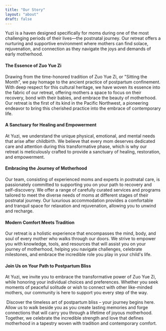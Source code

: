 ```yaml
---
title: "Our Story"
layout: "about"
draft: false
---
```



Yuzi is a haven designed specifically for moms during one of the most challenging periods of their lives—the postnatal journey. Our retreat offers a nurturing and supportive environment where mothers can find solace, rejuvenation, and connection as they navigate the joys and demands of early motherhood. 

#### The Essence of Zuo Yue Zi

Drawing from the time-honored tradition of Zuo Yue Zi, or "Sitting the Month", we pay homage to the ancient practice of postpartum confinement. With deep respect for this cultural heritage, we have woven its essence into the fabric of our retreat, offering mothers a space to focus on their recovery, bond with their babies, and embrace the beauty of motherhood. Our retreat is the first of its kind in the Pacific Northwest, a pioneering endeavor to bring this cherished practice into the embrace of contemporary life.

#### A Sanctuary for Healing and Empowerment

At Yuzi, we understand the unique physical, emotional, and mental needs that arise after childbirth. We believe that every mom deserves dedicated care and attention during this transformative phase, which is why our retreat is meticulously crafted to provide a sanctuary of healing, restoration, and empowerment.

#### Embracing the Journey of Motherhood

Our team, consisting of experienced moms and experts in postnatal care, is passionately committed to supporting you on your path to recovery and self-discovery. We offer a range of carefully curated services and programs tailored to meet the diverse needs of moms at different stages of their postnatal journey. Our luxurious accommodation provides a comfortable and tranquil space for relaxation and rejuvenation, allowing you to unwind and recharge.

#### Modern Comfort Meets Tradition

Our retreat is a holistic experience that encompasses the mind, body, and soul of every mother who walks through our doors. We strive to empower you with knowledge, tools, and resources that will assist you on your journey of motherhood, helping you navigate challenges, celebrate milestones, and embrace the incredible role you play in your child's life.

#### Join Us on Your Path to Postpartum Bliss

At Yuzi, we invite you to embrace the transformative power of Zuo Yue Zi, while honoring your individual choices and preferences. Whether you seek moments of peaceful solitude or wish to connect with other like-minded mothers, our community is here to support you every step of the way.

​
Discover the timeless art of postpartum bliss – your journey begins here. Allow us to walk beside you as you create lasting memories and forge connections that will carry you through a lifetime of joyous motherhood. Together, we celebrate the incredible strength and love that defines motherhood in a tapestry woven with tradition and contemporary comfort.
